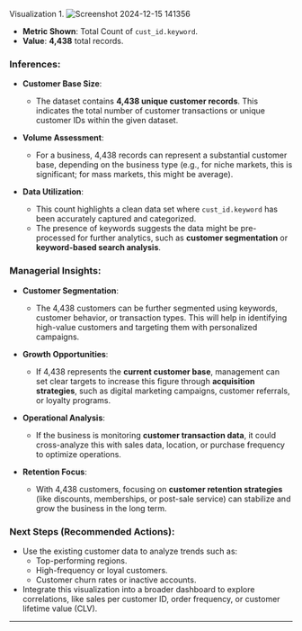 Visualization 1. 
![Screenshot 2024-12-15 141356](https://github.com/user-attachments/assets/e301a7b2-e057-4fcd-accc-0b29348adc75)
- **Metric Shown**: Total Count of `cust_id.keyword`.
- **Value**: **4,438** total records.

### **Inferences**:
* **Customer Base Size**:  
   - The dataset contains **4,438 unique customer records**. This indicates the total number of customer transactions or unique customer IDs within the given dataset.

* **Volume Assessment**:  
   - For a business, 4,438 records can represent a substantial customer base, depending on the business type (e.g., for niche markets, this is significant; for mass markets, this might be average).

* **Data Utilization**:  
   - This count highlights a clean data set where `cust_id.keyword` has been accurately captured and categorized.  
   - The presence of keywords suggests the data might be pre-processed for further analytics, such as **customer segmentation** or **keyword-based search analysis**.


### **Managerial Insights**:
* **Customer Segmentation**:  
   - The 4,438 customers can be further segmented using keywords, customer behavior, or transaction types. This will help in identifying high-value customers and targeting them with personalized campaigns.

* **Growth Opportunities**:  
   - If 4,438 represents the **current customer base**, management can set clear targets to increase this figure through **acquisition strategies**, such as digital marketing campaigns, customer referrals, or loyalty programs.

* **Operational Analysis**:  
   - If the business is monitoring **customer transaction data**, it could cross-analyze this with sales data, location, or purchase frequency to optimize operations.

* **Retention Focus**:  
   - With 4,438 customers, focusing on **customer retention strategies** (like discounts, memberships, or post-sale service) can stabilize and grow the business in the long term.


### Next Steps (Recommended Actions):  
- Use the existing customer data to analyze trends such as:  
   - Top-performing regions.  
   - High-frequency or loyal customers.  
   - Customer churn rates or inactive accounts.  
- Integrate this visualization into a broader dashboard to explore correlations, like sales per customer ID, order frequency, or customer lifetime value (CLV).

---
